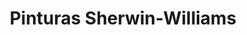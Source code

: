 ---
title: "Pinturas Sherwin-Williams"
url: /quito/pinturas-sherwin-williams-av-6-de-diciembre/
shop: pintura
---